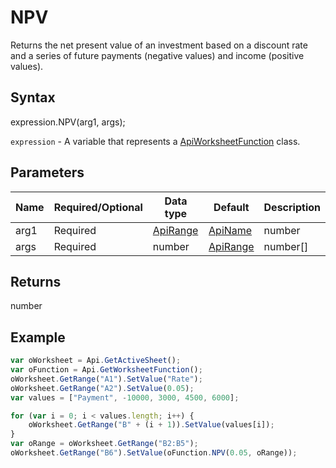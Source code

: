 # NPV

Returns the net present value of an investment based on a discount rate and a series of future payments (negative values) and income (positive values).

## Syntax

expression.NPV(arg1, args);

`expression` - A variable that represents a [ApiWorksheetFunction](../ApiWorksheetFunction.md) class.

## Parameters

| **Name** | **Required/Optional** | **Data type** | **Default** | **Description** |
| ------------- | ------------- | ------------- | ------------- | ------------- |
| arg1 | Required | [ApiRange](../../ApiRange/ApiRange.md) | [ApiName](../../ApiName/ApiName.md) | number |  | The discount rate. |
| args | Required | number | [ApiRange](../../ApiRange/ApiRange.md) | number[] |  | Up to 255 arguments representing future payments (negative values) and income (positive values). The first argument is required, the subsequent values are optional. Arguments can be numbers, ranges, arrays of numbers. |

## Returns

number

## Example



```javascript
var oWorksheet = Api.GetActiveSheet();
var oFunction = Api.GetWorksheetFunction();
oWorksheet.GetRange("A1").SetValue("Rate");
oWorksheet.GetRange("A2").SetValue(0.05);
var values = ["Payment", -10000, 3000, 4500, 6000];

for (var i = 0; i < values.length; i++) {
    oWorksheet.GetRange("B" + (i + 1)).SetValue(values[i]);
}
var oRange = oWorksheet.GetRange("B2:B5");
oWorksheet.GetRange("B6").SetValue(oFunction.NPV(0.05, oRange));
```
